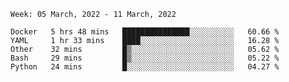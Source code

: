<!--START_SECTION:waka-->
```text
Week: 05 March, 2022 - 11 March, 2022

Docker   5 hrs 48 mins   ███████████████░░░░░░░░░░   60.66 % 
YAML     1 hr 33 mins    ████░░░░░░░░░░░░░░░░░░░░░   16.28 % 
Other    32 mins         █▒░░░░░░░░░░░░░░░░░░░░░░░   05.62 % 
Bash     29 mins         █▒░░░░░░░░░░░░░░░░░░░░░░░   05.22 % 
Python   24 mins         █░░░░░░░░░░░░░░░░░░░░░░░░   04.27 % 
```
<!--END_SECTION:waka-->
